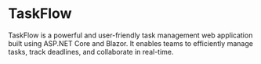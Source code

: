 # TaskFlow
TaskFlow is a powerful and user-friendly task management web application built using ASP.NET Core and Blazor. It enables teams to efficiently manage tasks, track deadlines, and collaborate in real-time. 
